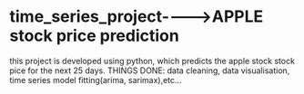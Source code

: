 # time_series_project---->APPLE stock price prediction
this project is developed using python, which predicts the apple stock stock pice for the next 25 days.
THINGS DONE: data cleaning, data visualisation, time series model fitting(arima, sarimax),etc...
